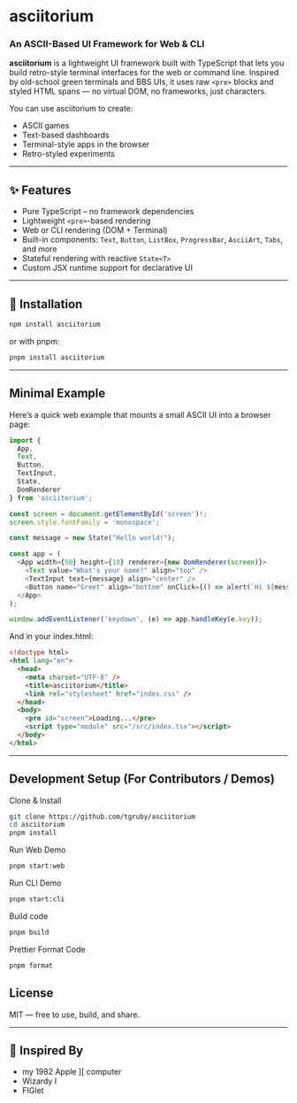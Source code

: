 # asciitorium

### An ASCII-Based UI Framework for Web & CLI

**asciitorium** is a lightweight UI framework built with TypeScript that lets you build retro-style terminal interfaces for the web or command line. Inspired by old-school green terminals and BBS UIs, it uses raw `<pre>` blocks and styled HTML spans — no virtual DOM, no frameworks, just characters.

You can use asciitorium to create:

- ASCII games
- Text-based dashboards
- Terminal-style apps in the browser
- Retro-styled experiments

---

## ✨ Features

- Pure TypeScript – no framework dependencies
- Lightweight `<pre>`-based rendering
- Web or CLI rendering (DOM + Terminal)
- Built-in components: `Text`, `Button`, `ListBox`, `ProgressBar`, `AsciiArt`, `Tabs`, and more
- Stateful rendering with reactive `State<T>`
- Custom JSX runtime support for declarative UI

---

## 🚀 Installation

```bash
npm install asciitorium
```

or with pnpm:

```bash
pnpm install asciitorium
```

---

## Minimal Example

Here’s a quick web example that mounts a small ASCII UI into a browser page:

```ts
import {
  App,
  Text,
  Button,
  TextInput,
  State,
  DomRenderer
} from 'asciitorium';

const screen = document.getElementById('screen')!;
screen.style.fontFamily = 'monospace';

const message = new State("Hello world!");

const app = (
  <App width={50} height={10} renderer={new DomRenderer(screen)}>
    <Text value="What's your name?" align="top" />
    <TextInput text={message} align="center" />
    <Button name="Greet" align="bottom" onClick={() => alert(`Hi ${message.value}`)} />
  </App>
);

window.addEventListener('keydown', (e) => app.handleKey(e.key));
```

And in your index.html:

```html
<!doctype html>
<html lang="en">
  <head>
    <meta charset="UTF-8" />
    <title>asciitorium</title>
    <link rel="stylesheet" href="index.css" />
  </head>
  <body>
    <pre id="screen">Loading...</pre>
    <script type="module" src="/src/index.tsx"></script>
  </body>
</html>
```

---

## Development Setup (For Contributors / Demos)

Clone & Install

```bash
git clone https://github.com/tgruby/asciitorium
cd asciitorium
pnpm install
```

Run Web Demo

```bash
pnpm start:web
```

Run CLI Demo

```bash
pnpm start:cli
```

Build code

```bash
pnpm build
```

Prettier Format Code

```bash
pnpm format
```

## License

MIT — free to use, build, and share.

---

## 🤖 Inspired By

- my 1982 Apple ][ computer
- Wizardy I
- FIGlet
